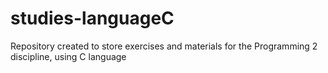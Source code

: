 # studies-languageC
Repository created to store exercises and materials for the Programming 2 discipline, using C language
